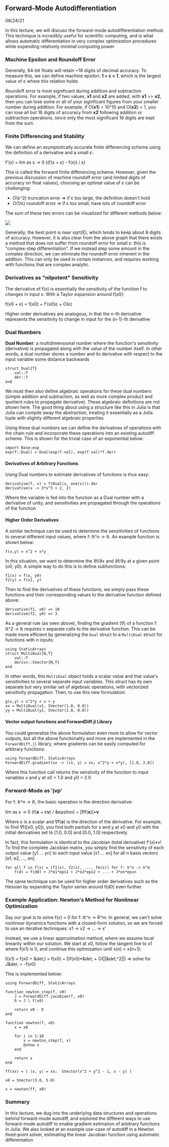 ## Forward-Mode Autodifferentiation
08/24/21

In this lecture, we will discuss the forward-mode autodifferentiation method. This technique is incredibly useful for scientific computing, and is what allows automatic differentiation in very complex optimization procedures while expending relatively minimal computing power

### Machine Epsilon and Roundoff Error
Generally, 64-bit floats will retain ~16 digits of decimal accuracy. To measure this, we can define machine epsilon: **1 + &epsilon; = 1**, which is the largest value of &epsilon; where this relation holds

Roundoff error is most significant during addition and subtraction operations. For example, if two values, **x1** and **x2** are added, with **x1** >> **x2**, then you can lose some or all of your significant figures from your smaller number during addition. For example, if O(**x1**) = 10^10 and O(**x2**) = 1, you can lose all but 16 digits of accuracy from **x2** following addition or subtraction operations, since only the most significant 16 digits are kept from the sum.

### Finite Differencing and Stability
We can define an asymptotically accurate finite differencing scheme using the definition of a derivative and a small &epsilon;:

f'(x) = lim as &epsilon; -> 0 ((f(x + &epsilon;) - f(x)) / &epsilon;)

This is called the forward finite differencing scheme. However, given the previous discussion of machine roundoff error (and limited digits of accuracy on float values), choosing an optimal value of &epsilon; can be challenging:
- O(&epsilon;^2) truncation error => if &epsilon; too large, the definition doesn't hold
- O(1/&epsilon;) roundoff error => if &epsilon; too small, have lots of roundoff error

The sum of these two errors can be visualized for different methods below:

![](./FiniteDiffScheme.png)

Generally, the best point is near sqrt(E), which tends to keep about 8 digits of accuracy. However, it is also clear from the above graph that there exists a method that does not suffer from roundoff error for small &epsilon;: this is "complex-step differentiation". If we instead step some amount in the complex direction, we can eliminate the roundoff error inherent in the addition. This can only be used in certain instances, and requires working with functions that are complex analytic.

### Derivatives as "nilpotent" Sensitivity
The derivative of f(x) is essentially the sensitivity of the function f to changes in input x. With a Taylor expansion around f(x0):

f(x0 + &epsilon;) = f(x0) + f'(x0)&epsilon; + O(&epsilon;)

Higher order derivatives are analogous, in that the n-th derivative represents the sensitivity to change in input for the (n-1)-th derivative

### Dual Numbers
**Dual Number**: a multidimensional number where the function's sensitivity (derivative) is propagated along with the value of the number itself. In other words, a dual number stores a number and its derivative with respect to the input variable some distance backwards

```
struct Dual{T}
    val::T
    der::T
end
```

We must then also define algebraic operations for these dual numbers (simple addition and subtraction, as well as more complex product and quotient rules to propagate derivative). These algebraic definitions are not shown here. The good thing about using a structure like this in Julia is that Julia can compile away the abstraction, treating it essentially as a Julia tuple with slightly different algebraic properties

Using these dual numbers we can define the derivatives of operations with the chain rule and incorporate these operations into an existing autodiff scheme. This is shown for the trivial case of an exponential below:
```
import Base:exp
exp(f::Dual) = Dual(exp(f.val), exp(f.val)*f.der)
```

#### Derivatives of Arbitrary Functions
Using Dual numbers to estimate derivatives of functions is thus easy:
```
derivative(f, x) = f(Dual(x, one(x))).der
derivative(x -> 3*x^5 + 2, 2)
```
Where the variable is fed into the function as a Dual number with a derivative of unity, and sensitivities are propagated through the operations of the function

#### Higher Order Derivatives
A similar technique can be used to determine the sensitivities of functions to several different input values, where f: ℝ^n -> ℝ. An example function is shown below:
```
f(x,y) = x^2 + x*y
```

In this situation, we want to determine the &part;f/&part;x and &part;f/&part;y at a given point (x0, y0). A simple way to do this is to define subfunctions:
```
f1(x) = f(x, y0)
f2(y) = f(x1, y)
```

Then to find the derivatives of these functions, we simply pass these functions and their corresponding values to the derivative function defined above:
```
derivative(f1, x0) => 10
derivative(f2, y0) => 3
```

As a general rule (as seen above), finding the gradient (&nabla;) of a function f: ℝ^2 -> ℝ requires n separate calls to the derivative function. This can be made more efficient by generalizing the `Dual` struct to a `MultiDual` struct for functions with n inputs:
```
using StaticArrays
struct MultiDual{N,T}
    val::T
    derivs::SVector{N,T}
end
```

In other words, this `MultiDual` object holds a scalar value and that value's sensitivities to several separate input variables. This struct has its own separate but very similar set of algebraic operations, with vectorized sensitivity propagation. Then, to use this new formulation:
```
g(x,y) = x^2*y + x + y
xx = MultiDual(x1, SVector(1.0, 0.0))
yy = MultiDual(y1, SVector(1.0, 0.0))
```

#### Vector output functions and ForwardDiff.jl Library
You could generalize the above formulation even more to allow for vector outputs, but all the above functionality and more are implemented in the `ForwardDiff.jl` library, where gradients can be easily computed for arbitrary functions:
```
using ForwardDiff, StaticArrays
ForwardDiff.gradient(xx -> ((x, y) = xx; x^2*y + x*y), [1.0, 2.0])
```
Where this function call returns the senstivity of the function to input variables x and y at x0 = 1.0 and y0 = 2.0

### Forward-Mode as 'jvp'
For f: ℝ^n -> ℝ, the basic operation is the direction derivative:

lim as &epsilon; -> 0 (f(**x** + &epsilon;**v**) / &epsilon) = [&nabla;f(**x**)]•**v**

Where &epsilon; is a scalar and &nabla;f(**x**) is the direction of the derivative. For example, to find &nabla;f([x0, y0]), you find both partials for x and y at x0 and y0 with the initial derivatives set to [1.0, 0.0] and [0.0, 1.0] respectively.

In fact, this formulation is identical to the Jacobian (total derivative) f'(x)•v! To find the complete Jacobian matrix, you simply find the sensitivity of each output value [y1 ... yn] to each input value [x1 ... xn] for all n basis vectors [e1, e2, ..., en]
```
for all f in f(x) = (f1(x), f2(x), ..., fm(x)) for f: ℝ^n -> ℝ^m
    f(d) = f(d0) + J*e1*eps1 + J*e2*eps2 + ... + J*en*epsn
```
The same technique can be used for higher order derivatives such as the Hessian by expanding the Taylor series around f(d0) even further.

### Example Application: Newton's Method for Nonlinear Optimization
Say our goal is to solve f(x) = 0 for f: ℝ^n -> R^m. In general, we can't solve nonlinear dynamics functions with a closed-form solution, so we are forced to use an iterative techniques: x1 -> x2 -> ... -> x'

Instead, we use a linear approximation method, where we assume local linearity within our solution. We start at x0, follow the tangent line to x1 where f(x1) is 0, and continue this optimization until x(n) = x(n+1):

f(x1) = f(x0 + &del;) = f(x0) + Df(x0)•&del; + O(||&del;^2||) => solve for J&del; = -f(x0)

This is implemented below:
```
using ForwardDiff, StaticArrays

function newton_step(f, x0)
    J = ForwardDiff.jacobian(f, x0)
    δ = J \ f(x0)

    return x0 - δ
end

function newton(f, x0)
    x = x0

    for i in 1:10
        x = newton_step(f, x)
        @show x
    end

    return x
end

ff(xx) = ( (x, y) = xx;  SVector(x^2 + y^2 - 1, x - y) )

x0 = SVector(3.0, 5.0)

x = newton(ff, x0)
```

### Summary
In this lecture, we dug into the underlying data structures and operations behind forward-mode autodiff, and explored the different ways to use forward-mode autodiff to enable gradient estimation of arbitrary functions in Julia. We also looked at an example use-case of autodiff in a Newton fixed-point solver, estimating the linear Jacobian function using automatic differentation
